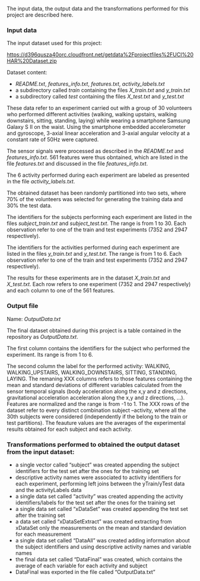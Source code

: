 The input data, the output data and the transformations performed for this project are described here.

### Input data

The input dataset used for this project:

https://d396qusza40orc.cloudfront.net/getdata%2Fprojectfiles%2FUCI%20HAR%20Dataset.zip

Dataset content:

* *README.txt*, *features_info.txt*, *features.txt*, *activity_labels.txt*
* a subdirectory called *train* containing the files *X_train.txt* and *y_train.txt*
* a subdirectory called *test* containing the files *X_test.txt* and *y_test.txt*

These data refer to an experiment carried out with a group of 30 volunteers who performed different activities (walking, walking  upstairs, walking downstairs, sitting, standing, laying) while wearing a smartphone Samsung Galaxy S II on the waist. Using the smartphone embedded accelerometer and gyroscope,  3-axial linear acceleration and 3-axial angular velocity at a constant rate of 50Hz were captured. 

The sensor signals were processed as described in the *README.txt* and *features_info.txt*. 561 features were thus obntained, which are listed in the file *features.txt* and discussed in the file *features_info.txt*.

The 6 activity performed during each experiment are labeled as presented in the file *activity_labels.txt*.

The obtained dataset has been randomly partitioned into two sets, where 70% of the volunteers was selected for generating the training data and 30% the test data. 

The identifiers for the subjects performing each experiment are listed in the files *subject_train.txt* and *subject_test.txt*. The range is from 1 to 30. Each observation refer to one of the train and test experiments (7352 and 2947 respectively).

The identifiers for the activities performed during each experiment are listed in the files *y_train.txt* and *y_test.txt*. The range is from 1 to 6. Each observation refer to one of the train and test experiments (7352 and 2947 respectively).

The results for these experiments are in the dataset *X_train.txt* and *X_test.txt*. Each row refers to one experiment (7352 and 2947 respectively) and each column to one of the 561 features.

### Output file

Name: *OutputData.txt*

The final dataset obtained during this project is a table contained in the repository as *OutputData.txt*. 

The first column contains the identifiers for the subject who performed the experiment. Its range is from 1 to 6.

The second column the label for the performed activity: WALKING, WALKING_UPSTAIRS, WALKING_DOWNSTAIRS, SITTING, STANDING, LAYING. 
The remaning XXX columns refers to those features containing the mean and standard deviations of different variables calculated from the sensor temporal signals (body acceleration along the x,y and z directions, gravitational acceleration acceleration along the x,y and z directions, …). Features are normalized and the range is from -1 to 1.
The XXX rows of the dataset refer to every distinct combination subject –activity, where all the 30th subjects were considered (independently if the belong to the train or test partitions). The feauture values are the averages of the experimental results obtained for each subject and each activity.

### Transformations performed to obtained the output dataset from the input dataset:

* a single vector called “subject” was created appending the subject identifiers for the test set after the ones for the training set
* descriptive activity names were associated to activity identifiers for each experiment, performing left joins between the yTrain/yTest data and the activityLabels data
* a single data set called “activity” was created appending the activity identifiers/labels for the test set after the ones for the training set
* a single data set called “xDataSet” was created appending the test set after the training set
* a data set called “xDataSetExtract” was created extracting from xDataSet only the measurements on the mean and standard deviation for each measurement
* a single data set called “DataAll” was created adding information about the subject identifiers and using descriptive activity names and variable names
* the final data set called “DataFinal” was created, which contains the average of each variable for each activity and subject
* DataFinal was exported in the file called “OutputData.txt”
